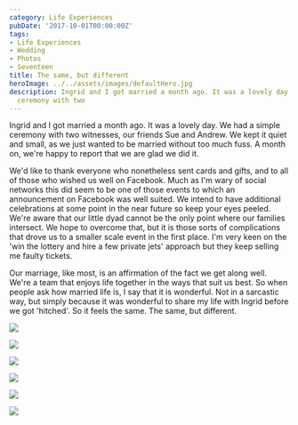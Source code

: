 ```yaml
---
category: Life Experiences
pubDate: '2017-10-01T00:00:00Z'
tags:
- Life Experiences
- Wedding
- Photos
- Seventeen
title: The same, but different
heroImage: ../../assets/images/defaultHero.jpg
description: Ingrid and I got married a month ago. It was a lovely day. We had a simple
  ceremony with two
---
```

Ingrid and I got married a month ago. It was a lovely day. We had a simple ceremony with two witnesses, our friends Sue and Andrew. We kept it quiet and small, as we just wanted to be married without too much fuss. A month on, we're happy to report that we are glad we did it.

We'd like to thank everyone who nonetheless sent cards and gifts, and to all of those who wished us well on Facebook. Much as I'm wary of social networks this did seem to be one of those events to which an announcement on Facebook was well suited. We intend to have additional celebrations at some point in the near future so keep your eyes peeled. We're aware that our little dyad cannot be the only point where our families intersect. We hope to overcome that, but it is those sorts of complications that drove us to a smaller scale event in the first place. I'm very keen on the 'win the lottery and hire a few private jets' approach but they keep selling me faulty tickets.

Our marriage, like most, is an affirmation of the fact we get along well. We're a team that enjoys life together in the ways that suit us best. So when people ask how married life is, I say that it is wonderful. Not in a sarcastic way, but simply because it was wonderful to share my life with Ingrid before we got 'hitched'. So it feels the same. The same, but different.

![](../../assets/images/wedding/wedding_1.jpg)

![](../../assets/images/wedding/wedding_2.jpg)

![](../../assets/images/wedding/wedding_3.jpg)

![](../../assets/images/wedding/wedding_4.jpg)

![](../../assets/images/wedding/wedding_5.jpg)

![](../../assets/images/wedding/wedding_6.jpg)